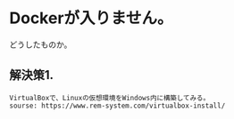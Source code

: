 # Dockerが入りません。
  どうしたものか。  
  ## 解決策1.
    VirtualBoxで、Linuxの仮想環境をWindows内に構築してみる。  
    sourse: https://www.rem-system.com/virtualbox-install/  
    
